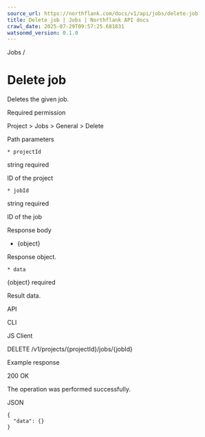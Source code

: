 ```yaml
---
source_url: https://northflank.com/docs/v1/api/jobs/delete-job
title: Delete job | Jobs | Northflank API docs
crawl_date: 2025-07-29T09:57:25.681831
watsonmd_version: 0.1.0
---
```


Jobs / 

# Delete job

Deletes the given job.

Required permission

Project > Jobs > General > Delete

Path parameters

    * projectId

string required

ID of the project

    * jobId

string required

ID of the job




Response body

  * {object}

Response object.

    * data

{object} required

Result data.




API

CLI

JS Client

DELETE /v1/projects/{projectId}/jobs/{jobId}

Example response

200 OK

The operation was performed successfully.

JSON
    
    
    {
      "data": {}
    }